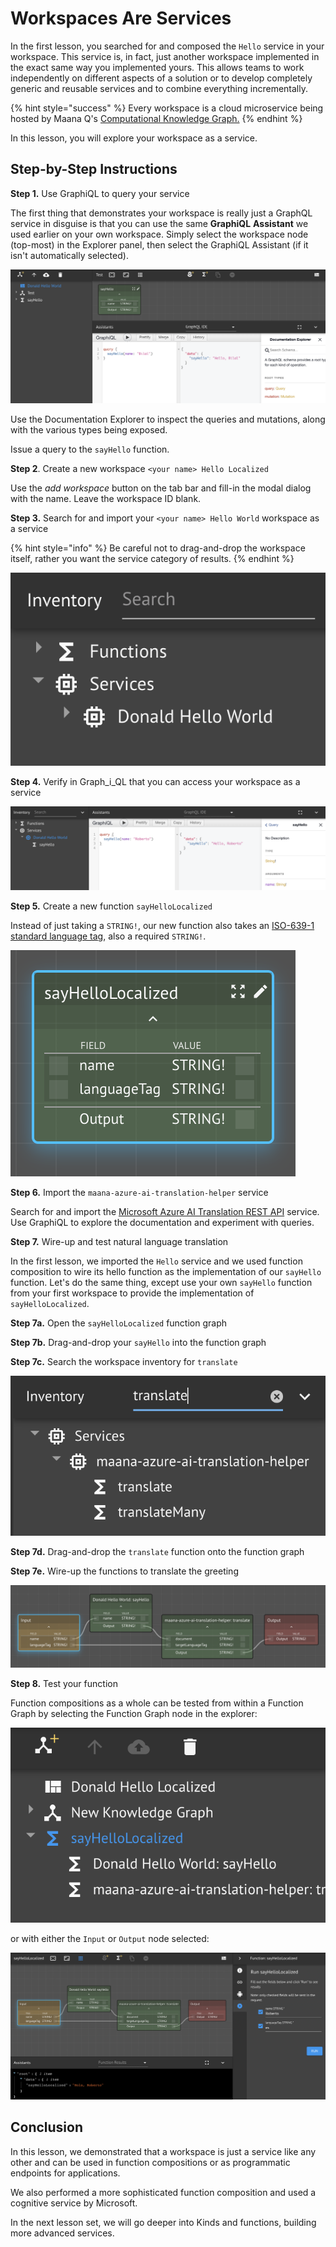 # Workspaces Are Services

In the first lesson, you searched for and composed the `Hello` service in your workspace.  This service is, in fact, just another workspace implemented in the exact same way you implemented yours.  This allows teams to work independently on different aspects of a solution or to develop completely generic and reusable services and to combine everything incrementally.

{% hint style="success" %}
Every workspace is a cloud microservice being hosted by Maana Q's [Computational Knowledge Graph.](../../../product-guide/platform-features/computational-knowledge-graph/)
{% endhint %}

In this lesson, you will explore your workspace as a service.

## Step-by-Step Instructions

**Step 1.** Use GraphiQL to query your service

The first thing that demonstrates your workspace is really just a GraphQL service in disguise is that you can use the same **GraphiQL** **Assistant** we used earlier on your own workspace.  Simply select the workspace node \(top-most\) in the Explorer panel, then select the GraphiQL Assistant \(if it isn't automatically selected\).

![](../../../.gitbook/assets/say-hello-graphiql.png)

Use the Documentation Explorer to inspect the queries and mutations, along with the various types being exposed.

Issue a query to the `sayHello` function.

**Step 2**.  Create a new workspace `<your name> Hello Localized`

Use the _add workspace_ button on the tab bar and fill-in the modal dialog with the name.  Leave the workspace ID blank.

**Step 3.** Search for and import your `<your name> Hello World` workspace as a service

{% hint style="info" %}
Be careful not to drag-and-drop the workspace itself, rather you want the service category of results.
{% endhint %}

![](../../../.gitbook/assets/say-hello-imported.png)

**Step 4.** Verify in Graph_i_QL that you can access your workspace as a service

![](../../../.gitbook/assets/say-hello-as-a-service.png)

**Step 5.** Create a new function `sayHelloLocalized`

Instead of just taking a `STRING!`, our new function also takes an [ISO-639-1 standard language tag](https://en.wikipedia.org/wiki/ISO_639-1), also a required `STRING!`.

![](../../../.gitbook/assets/say-hello-localized.png)

**Step 6.**  Import the `maana-azure-ai-translation-helper` service

Search for and import the [Microsoft Azure AI Translation REST API](https://azure.microsoft.com/en-us/services/cognitive-services/translator-text-api/) service.  Use GraphiQL to explore the documentation and experiment with queries.

**Step 7.** Wire-up and test natural language translation

In the first lesson, we imported the `Hello` service and we used function composition to wire its hello function as the implementation of our `sayHello` function.  Let's do the same thing, except use your own `sayHello` function from your first workspace to provide the implementation of `sayHelloLocalized`.

**Step 7a.** Open the `sayHelloLocalized` function graph

**Step 7b.** Drag-and-drop your `sayHello` into the function graph

**Step 7c.** Search the workspace inventory for `translate`

![](../../../.gitbook/assets/translate-search.png)

**Step 7d.** Drag-and-drop the `translate` function onto the function graph

**Step 7e.** Wire-up the functions to translate the greeting

![](../../../.gitbook/assets/say-hello-localized-wired.png)

**Step 8.**  Test your function

Function compositions as a whole can be tested from within a Function Graph by selecting the Function Graph node in the explorer:

![](../../../.gitbook/assets/run-from-explorer.png)

or with either the `Input` or `Output` node selected:

![](../../../.gitbook/assets/hola-roberto.png)

## Conclusion

In this lesson, we demonstrated that a workspace is just a service like any other and can be used in function compositions or as programmatic endpoints for applications.

We also performed a more sophisticated function composition and used a cognitive service by Microsoft.

In the next lesson set, we will go deeper into Kinds and functions, building more advanced services.


